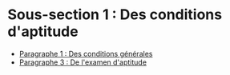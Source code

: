# Sous-section 1  :   Des conditions d'aptitude

- [Paragraphe 1  :   Des conditions générales](paragraphe-1)
- [Paragraphe 3  :   De l'examen d'aptitude](paragraphe-3)
